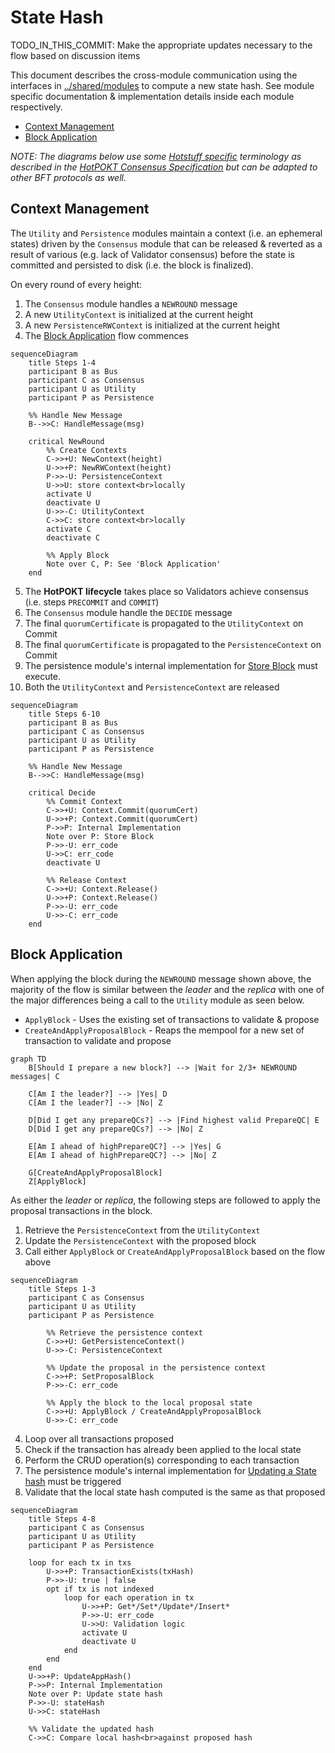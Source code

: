 # State Hash <!-- omit in toc -->

TODO_IN_THIS_COMMIT: Make the appropriate updates necessary to the flow based on discussion items

This document describes the cross-module communication using the interfaces in [../shared/modules](../shared/modules) to compute a new state hash. See module specific documentation & implementation details inside each module respectively.

- [Context Management](#context-management)
- [Block Application](#block-application)

_NOTE: The diagrams below use some [Hotstuff specific](https://arxiv.org/abs/1803.05069) terminology as described in the [HotPOKT Consensus Specification](https://github.com/pokt-network/pocket-network-protocol/tree/main/consensus) but can be adapted to other BFT protocols as well._

<!-- See if there's an answer in this question to add links to notes: https://stackoverflow.com/questions/74103729/adding-hyperlinks-to-notes-in-mermaid-sequence-diagrams -->

## Context Management

The `Utility` and `Persistence` modules maintain a context (i.e. an ephemeral states) driven by the `Consensus` module that can be released & reverted as a result of various (e.g. lack of Validator consensus) before the state is committed and persisted to disk (i.e. the block is finalized).

On every round of every height:

1. The `Consensus` module handles a `NEWROUND` message
2. A new `UtilityContext` is initialized at the current height
3. A new `PersistenceRWContext` is initialized at the current height
4. The [Block Application](#block-application) flow commences

```mermaid
sequenceDiagram
    title Steps 1-4
    participant B as Bus
    participant C as Consensus
    participant U as Utility
    participant P as Persistence

    %% Handle New Message
    B-->>C: HandleMessage(msg)

    critical NewRound
        %% Create Contexts
        C->>+U: NewContext(height)
        U->>+P: NewRWContext(height)
        P->>-U: PersistenceContext
        U->>U: store context<br>locally
        activate U
        deactivate U
        U->>-C: UtilityContext
        C->>C: store context<br>locally
        activate C
        deactivate C

        %% Apply Block
        Note over C, P: See 'Block Application'
    end
```

5. The **HotPOKT lifecycle** takes place so Validators achieve consensus (i.e. steps `PRECOMMIT` and `COMMIT`)
6. The `Consensus` module handle the `DECIDE` message
7. The final `quorumCertificate` is propagated to the `UtilityContext` on Commit
8. The final `quorumCertificate` is propagated to the `PersistenceContext` on Commit
9. The persistence module's internal implementation for [Store Block](../../persistence/docs/PROTOCOL_STATE_HASH.md) must execute.
10. Both the `UtilityContext` and `PersistenceContext` are released

```mermaid
sequenceDiagram
    title Steps 6-10
    participant B as Bus
    participant C as Consensus
    participant U as Utility
    participant P as Persistence

    %% Handle New Message
    B-->>C: HandleMessage(msg)

    critical Decide
        %% Commit Context
        C->>+U: Context.Commit(quorumCert)
        U->>+P: Context.Commit(quorumCert)
        P->>P: Internal Implementation
        Note over P: Store Block
        P->>-U: err_code
        U->>C: err_code
        deactivate U

        %% Release Context
        C->>+U: Context.Release()
        U->>+P: Context.Release()
        P->>-U: err_code
        U->>-C: err_code
    end

```

## Block Application

When applying the block during the `NEWROUND` message shown above, the majority of the flow is similar between the _leader_ and the _replica_ with one of the major differences being a call to the `Utility` module as seen below.

- `ApplyBlock` - Uses the existing set of transactions to validate & propose
- `CreateAndApplyProposalBlock` - Reaps the mempool for a new set of transaction to validate and propose

```mermaid
graph TD
    B[Should I prepare a new block?] --> |Wait for 2/3+ NEWROUND messages| C

    C[Am I the leader?] --> |Yes| D
    C[Am I the leader?] --> |No| Z

    D[Did I get any prepareQCs?] --> |Find highest valid PrepareQC| E
    D[Did I get any prepareQCs?] --> |No| Z

    E[Am I ahead of highPrepareQC?] --> |Yes| G
    E[Am I ahead of highPrepareQC?] --> |No| Z

    G[CreateAndApplyProposalBlock]
    Z[ApplyBlock]
```

As either the _leader_ or _replica_, the following steps are followed to apply the proposal transactions in the block.

1.  Retrieve the `PersistenceContext` from the `UtilityContext`
2.  Update the `PersistenceContext` with the proposed block
3.  Call either `ApplyBlock` or `CreateAndApplyProposalBlock` based on the flow above

```mermaid
sequenceDiagram
    title Steps 1-3
    participant C as Consensus
    participant U as Utility
    participant P as Persistence

        %% Retrieve the persistence context
        C->>+U: GetPersistenceContext()
        U->>-C: PersistenceContext

        %% Update the proposal in the persistence context
        C->>+P: SetProposalBlock
        P->>-C: err_code

        %% Apply the block to the local proposal state
        C->>+U: ApplyBlock / CreateAndApplyProposalBlock
        U->>-C: err_code
```

4. Loop over all transactions proposed
5. Check if the transaction has already been applied to the local state
6. Perform the CRUD operation(s) corresponding to each transaction
7. The persistence module's internal implementation for [Updating a State hash](../../persistence/docs/PROTOCOL_STATE_HASH.md) must be triggered
8. Validate that the local state hash computed is the same as that proposed

```mermaid
sequenceDiagram
    title Steps 4-8
    participant C as Consensus
    participant U as Utility
    participant P as Persistence

    loop for each tx in txs
        U->>+P: TransactionExists(txHash)
        P->>-U: true | false
        opt if tx is not indexed
            loop for each operation in tx
                U->>+P: Get*/Set*/Update*/Insert*
                P->>-U: err_code
                U->>U: Validation logic
                activate U
                deactivate U
            end
        end
    end
    U->>+P: UpdateAppHash()
    P->>P: Internal Implementation
    Note over P: Update state hash
    P->>-U: stateHash
    U->>C: stateHash

    %% Validate the updated hash
    C->>C: Compare local hash<br>against proposed hash
```

